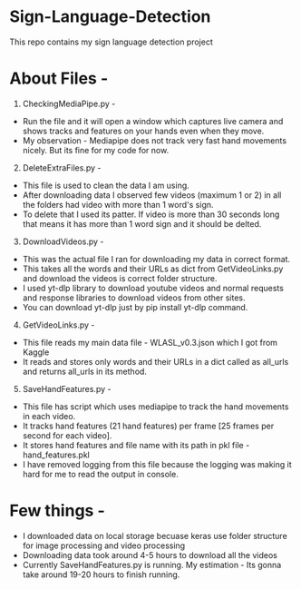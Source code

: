 # Sign-Language-Detection
This repo contains my sign language detection project

# About Files - 
1. CheckingMediaPipe.py - 
  - Run the file and it will open a window which captures live camera and shows tracks and features on your hands even when they move. 
  - My observation - Mediapipe does not track very fast hand movements nicely. But its fine for my code for now. 
2. DeleteExtraFiles.py - 
  - This file is used to clean the data I am using.
  - After downloading data I observed few videos (maximum 1 or 2) in all the folders had video with more than 1 word's sign.
  - To delete that I used its patter. If video is more than 30 seconds long that means it has more than 1 word sign and it should be delted.
3. DownloadVideos.py - 
  - This was the actual file I ran for downloading my data in correct format. 
  - This takes all the words and their URLs as dict from GetVideoLinks.py and download the videos is correct folder structure.
  - I used yt-dlp library to download youtube videos and normal requests and response libraries to download videos from other sites.
  - You can download yt-dlp just by pip install yt-dlp command. 
4. GetVideoLinks.py -
  - This file reads my main data file - WLASL_v0.3.json which I got from Kaggle
  - It reads and stores only words and their URLs in a dict called as all_urls and returns all_urls in its method. 
5. SaveHandFeatures.py - 
  - This file has script which uses mediapipe to track the hand movements in each video.
  - It tracks hand features (21 hand features) per frame [25 frames per second for each video].
  - It stores hand features and file name with its path in pkl file - hand_features.pkl
  - I have removed logging from this file because the logging was making it hard for me to read the output in console.

# Few things - 
- I downloaded data on local storage becuase keras use folder structure for image processing and video processing
- Downloading data took around 4-5 hours to download all the videos
- Currently SaveHandFeatures.py is running. My estimation - Its gonna take around 19-20 hours to finish running.
